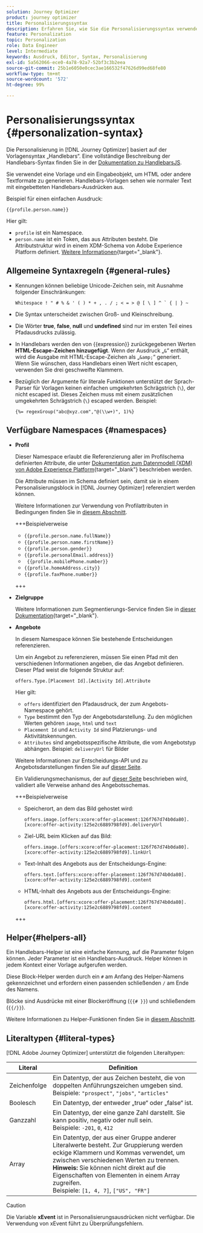 ```yaml
---
solution: Journey Optimizer
product: journey optimizer
title: Personalisierungssyntax
description: Erfahren Sie, wie Sie die Personalisierungssyntax verwenden.
feature: Personalization
topic: Personalization
role: Data Engineer
level: Intermediate
keywords: Ausdruck, Editor, Syntax, Personalisierung
exl-id: 5a562066-ece0-4a78-92a7-52bf3c3b2eea
source-git-commit: 25b1e6050e0cec3ae166532f47626d99ed68fe80
workflow-type: tm+mt
source-wordcount: '572'
ht-degree: 99%

---
```


# Personalisierungssyntax {#personalization-syntax}

Die Personalisierung in [!DNL Journey Optimizer] basiert auf der Vorlagensyntax „Handlebars“. Eine vollständige Beschreibung der Handlebars-Syntax finden Sie in der [Dokumentation zu HandlebarsJS](https://handlebarsjs.com/).

Sie verwendet eine Vorlage und ein Eingabeobjekt, um HTML oder andere Textformate zu generieren. Handlebars-Vorlagen sehen wie normaler Text mit eingebetteten Handlebars-Ausdrücken aus.

Beispiel für einen einfachen Ausdruck:

`{{profile.person.name}}`

Hier gilt:

* `profile` ist ein Namespace.
* `person.name` ist ein Token, das aus Attributen besteht. Die Attributstruktur wird in einem XDM-Schema von Adobe Experience Platform definiert. [Weitere Informationen](https://experienceleague.adobe.com/docs/experience-platform/xdm/home.html?lang=de){target="_blank"}.

## Allgemeine Syntaxregeln {#general-rules}

* Kennungen können beliebige Unicode-Zeichen sein, mit Ausnahme folgender Einschränkungen:

  ```
  Whitespace ! " # % & ' ( ) * + , . / ; < = > @ [ \ ] ^ ` { | } ~
  ```

* Die Syntax unterscheidet zwischen Groß- und Kleinschreibung.

* Die Wörter **true**, **false**, **null** und **undefined** sind nur im ersten Teil eines Pfadausdrucks zulässig.

* In Handlebars werden den von {{expression}} zurückgegebenen Werten **HTML-Escape-Zeichen hinzugefügt**. Wenn der Ausdruck „`&`“ enthält, wird die Ausgabe mit HTML-Escape-Zeichen als „`&amp;`“ generiert. Wenn Sie wünschen, dass Handlebars einen Wert nicht escapen, verwenden Sie drei geschweifte Klammern.

* Bezüglich der Argumente für literale Funktionen unterstützt der Sprach-Parser für Vorlagen keinen einfachen umgekehrten Schrägstrich (`\`), der nicht escaped ist. Dieses Zeichen muss mit einem zusätzlichen umgekehrten Schrägstrich (`\`) escaped werden. Beispiel:

  `{%= regexGroup("abc@xyz.com","@(\\w+)", 1)%}`

## Verfügbare Namespaces {#namespaces}

* **Profil**

  Dieser Namespace erlaubt die Referenzierung aller im Profilschema definierten Attribute, die unter [Dokumentation zum Datenmodell (XDM) von Adobe Experience Platform](https://experienceleague.adobe.com/docs/experience-platform/xdm/home.html?lang=de){target="_blank"} beschrieben werden.

  Die Attribute müssen im Schema definiert sein, damit sie in einem Personalisierungsblock in [!DNL Journey Optimizer] referenziert werden können.

  Weitere Informationen zur Verwendung von Profilattributen in Bedingungen finden Sie in [diesem Abschnitt](functions/helpers.md#if-function).

  +++Beispielverweise

   * `{{profile.person.name.fullName}}`
   * `{{profile.person.name.firstName}}`
   * `{{profile.person.gender}}`
   * `{{profile.personalEmail.address}}`
   * ` {{profile.mobilePhone.number}}`
   * `{{profile.homeAddress.city}}`
   * `{{profile.faxPhone.number}}`

  +++

* **Zielgruppe**

  Weitere Informationen zum Segmentierungs-Service finden Sie in [dieser Dokumentation](https://experienceleague.adobe.com/docs/experience-platform/segmentation/home.html?lang=de){target="_blank"}.

* **Angebote**

  In diesem Namespace können Sie bestehende Entscheidungen referenzieren.

  Um ein Angebot zu referenzieren, müssen Sie einen Pfad mit den verschiedenen Informationen angeben, die das Angebot definieren. Dieser Pfad weist die folgende Struktur auf:

  `offers.Type.[Placement Id].[Activity Id].Attribute`

  Hier gilt:

   * `offers` identifiziert den Pfadausdruck, der zum Angebots-Namespace gehört.
   * `Type` bestimmt den Typ der Angebotsdarstellung. Zu den möglichen Werten gehören `image`, `html` und `text`
   * `Placement Id` und `Activity Id` sind Platzierungs- und Aktivitätskennungen.
   * `Attributes` sind angebotsspezifische Attribute, die vom Angebotstyp abhängen. Beispiel: `deliveryUrl` für Bilder

  Weitere Informationen zur Entscheidungs-API und zu Angebotsdarstellungen finden Sie auf [dieser Seite](../offers/api-reference/offer-delivery-api/decisioning-api.md).

  Ein Validierungsmechanismus, der auf [dieser Seite](../personalization/personalization-build-expressions.md) beschrieben wird, validiert alle Verweise anhand des Angebotsschemas.

  +++Beispielverweise

   * Speicherort, an dem das Bild gehostet wird:

     `offers.image.[offers:xcore:offer-placement:126f767d74b0da80].[xcore:offer-activity:125e2c6889798fd9].deliveryUrl`

   * Ziel-URL beim Klicken auf das Bild:

     `offers.image.[offers:xcore:offer-placement:126f767d74b0da80].[xcore:offer-activity:125e2c6889798fd9].linkUrl`

   * Text-Inhalt des Angebots aus der Entscheidungs-Engine:

     `offers.text.[offers:xcore:offer-placement:126f767d74b0da80].[xcore:offer-activity:125e2c6889798fd9].content`

   * HTML-Inhalt des Angebots aus der Entscheidungs-Engine:

     `offers.html.[offers:xcore:offer-placement:126f767d74b0da80].[xcore:offer-activity:125e2c6889798fd9].content`

  +++

## Helper{#helpers-all}

Ein Handlebars-Helper ist eine einfache Kennung, auf die Parameter folgen können. Jeder Parameter ist ein Handlebars-Ausdruck. Helper können in jedem Kontext einer Vorlage aufgerufen werden.

Diese Block-Helper werden durch ein `#` am Anfang des Helper-Namens gekennzeichnet und erfordern einen passenden schließenden `/` am Ende des Namens.

Blöcke sind Ausdrücke mit einer Blockeröffnung (`{{# }}`) und schließendem (`{{/}}`).

Weitere Informationen zu Helper-Funktionen finden Sie in [diesem Abschnitt](functions/helpers.md).

## Literaltypen {#literal-types}

[!DNL Adobe Journey Optimizer] unterstützt die folgenden Literaltypen:

| Literal | Definition |
| ------- | ---------- |
| Zeichenfolge | Ein Datentyp, der aus Zeichen besteht, die von doppelten Anführungszeichen umgeben sind. <br>Beispiele: `"prospect"`, `"jobs"`, `"articles"` |
| Boolesch | Ein Datentyp, der entweder „true“ oder „false“ ist. |
| Ganzzahl | Ein Datentyp, der eine ganze Zahl darstellt. Sie kann positiv, negativ oder null sein. <br>Beispiele: `-201`, `0`, `412` |
| Array | Ein Datentyp, der aus einer Gruppe anderer Literalwerte besteht. Zur Gruppierung werden eckige Klammern und Kommas verwendet, um zwischen verschiedenen Werten zu trennen. <br> **Hinweis:** Sie können nicht direkt auf die Eigenschaften von Elementen in einem Array zugreifen. <br> Beispiele: `[1, 4, 7]`, `["US", "FR"]` |

>[!CAUTION]
>
>Die Variable **xEvent** ist in Personalisierungsausdrücken nicht verfügbar. Die Verwendung von xEvent führt zu Überprüfungsfehlern.
